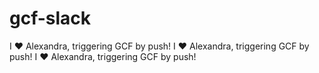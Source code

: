 # gcf-slack

I ❤️ Alexandra, triggering GCF by push!
I ❤️ Alexandra, triggering GCF by push!
I ❤️ Alexandra, triggering GCF by push!
